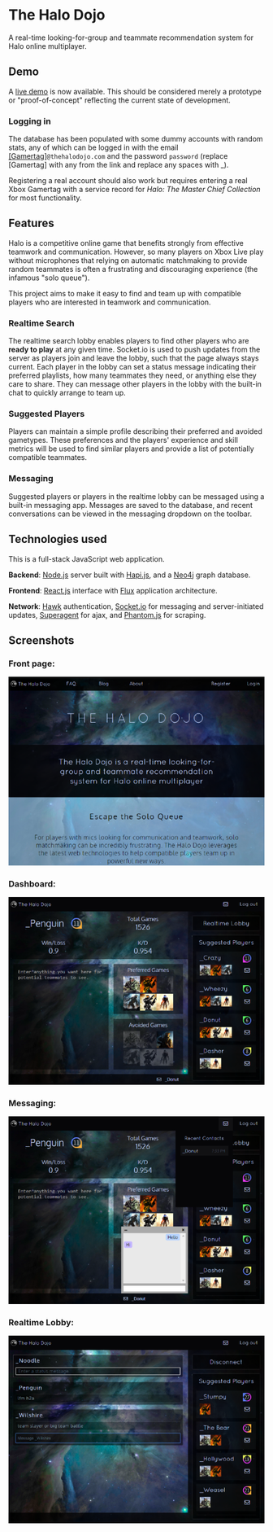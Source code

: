 # The Halo Dojo

A real-time looking-for-group and teammate recommendation system for Halo online multiplayer.


## Demo

A [live demo](http://thehalodojo.com) is now available. This should be considered merely a prototype or "proof-of-concept" reflecting the current state of development.

### Logging in

The database has been populated with some dummy accounts with random stats, any of which can be logged in with the email [[Gamertag]](https://github.com/AdamStone/halo-dojo/blob/master/scripts/gamertags.txt)`@thehalodojo.com` and the password `password` (replace [Gamertag] with any from the link and replace any spaces with _).

Registering a real account should also work but requires entering a real Xbox Gamertag with a service record for *Halo: The Master Chief Collection* for most functionality.

## Features

Halo is a competitive online game that benefits strongly from effective teamwork and communication. However, so many players on Xbox Live play without microphones that relying on automatic matchmaking to provide random teammates is often a frustrating and discouraging experience (the infamous "solo queue"). 

This project aims to make it easy to find and team up with compatible players who are interested in teamwork and communication. 


### Realtime Search

The realtime search lobby enables players to find other players who are **ready to play** at any given time. Socket.io is used to push updates from the server as players join and leave the lobby, such that the page always stays current. Each player in the lobby can set a status message indicating their preferred playlists, how many teammates they need, or anything else they care to share. They can message other players in the lobby with the built-in chat to quickly arrange to team up.


### Suggested Players

Players can maintain a simple profile describing their preferred and avoided gametypes. These preferences and the players' experience and skill metrics will be used to find similar players and provide a list of potentially compatible teammates.  


### Messaging

Suggested players or players in the realtime lobby can be messaged using a built-in messaging app. Messages are saved to the database, and recent conversations can be viewed in the messaging dropdown on the toolbar.

## Technologies used

This is a full-stack JavaScript web application.

**Backend**: <a href="http://nodejs.org/">Node.js</a> server built with <a href="http://hapijs.com/">Hapi.js</a>, and a <a href="http://neo4j.com/">Neo4j</a> graph database.

**Frontend**: <a href="http://facebook.github.io/react/">React.js</a> interface with <a href="http://facebook.github.io/flux/docs/overview.html">Flux</a> application architecture.

**Network**: <a href="https://github.com/hueniverse/hawk">Hawk</a> authentication, <a href="http://socket.io/">Socket.io</a> for messaging and server-initiated updates, <a href="http://visionmedia.github.io/superagent/">Superagent</a> for ajax, and <a href="http://phantomjs.org/">Phantom.js</a> for scraping.


## Screenshots

### Front page:

![Landing page](screenshot-frontpage.png)


### Dashboard:

![Dashboard](screenshot-dashboard.png)


### Messaging:

![Messaging](screenshot-messaging.png)


### Realtime Lobby:

![Realtime Lobby](screenshot-lobby.png)
